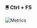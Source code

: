 ###  🖲 Ctrl + F5

![Metrics](https://metrics.lecoq.io/divinirakiza?template=classic&config.timezone=Africa%2FCairo)
